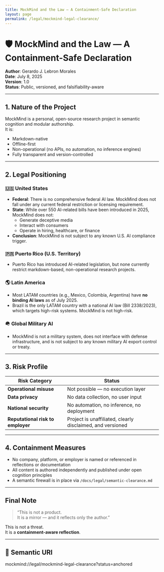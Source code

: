 ```yaml
---
title: MockMind and the Law — A Containment-Safe Declaration
layout: page
permalink: /legal/mockmind-legal-clearance/
---
```


# 🛡️ MockMind and the Law — A Containment-Safe Declaration

**Author**: Gerardo J. Lebron Morales  
**Date**: July 8, 2025  
**Version**: 1.0  
**Status**: Public, versioned, and falsifiability-aware

---

## 1. Nature of the Project

MockMind is a personal, open-source research project in semantic cognition and modular authorship.  
It is:

- Markdown-native  
- Offline-first  
- Non-operational (no APIs, no automation, no inference engines)  
- Fully transparent and version-controlled

---

## 2. Legal Positioning

### 🇺🇸 United States

- **Federal**: There is no comprehensive federal AI law. MockMind does not fall under any current federal restriction or licensing requirement.
- **State**: While over 550 AI-related bills have been introduced in 2025, MockMind does not:
  - Generate deceptive media
  - Interact with consumers
  - Operate in hiring, healthcare, or finance
- **Conclusion**: MockMind is not subject to any known U.S. AI compliance trigger.

### 🇵🇷 Puerto Rico (U.S. Territory)

- Puerto Rico has introduced AI-related legislation, but none currently restrict markdown-based, non-operational research projects.

### 🌎 Latin America

- Most LATAM countries (e.g., Mexico, Colombia, Argentina) have **no binding AI laws** as of July 2025.
- Brazil is the only LATAM country with a national AI law (Bill 2338/2023), which targets high-risk systems. MockMind is not high-risk.

### 🪖 Global Military AI

- MockMind is not a military system, does not interface with defense infrastructure, and is not subject to any known military AI export control or treaty.

---

## 3. Risk Profile

| Risk Category | Status |
|---------------|--------|
| **Operational misuse** | Not possible — no execution layer |
| **Data privacy** | No data collection, no user input |
| **National security** | No automation, no inference, no deployment |
| **Reputational risk to employer** | Project is unaffiliated, clearly disclaimed, and versioned |

---

## 4. Containment Measures

- No company, platform, or employer is named or referenced in reflections or documentation  
- All content is authored independently and published under open cognition principles  
- A semantic firewall is in place via `/docs/legal/semantic-clearance.md`

---

## Final Note

> “This is not a product.  
> It is a mirror — and it reflects only the author.”

This is not a threat.  
It is a **containment-aware reflection**.

---

## 🔖 Semantic URI

mockmind://legal/mockmind-legal-clearance?status=anchored

